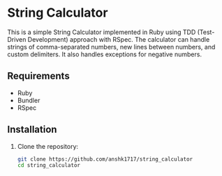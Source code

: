 # String Calculator

This is a simple String Calculator implemented in Ruby using TDD (Test-Driven Development) approach with RSpec. The calculator can handle strings of comma-separated numbers, new lines between numbers, and custom delimiters. It also handles exceptions for negative numbers.

## Requirements

- Ruby
- Bundler
- RSpec

## Installation

1. Clone the repository:

   ```bash
   git clone https://github.com/anshk1717/string_calculator
   cd string_calculator
